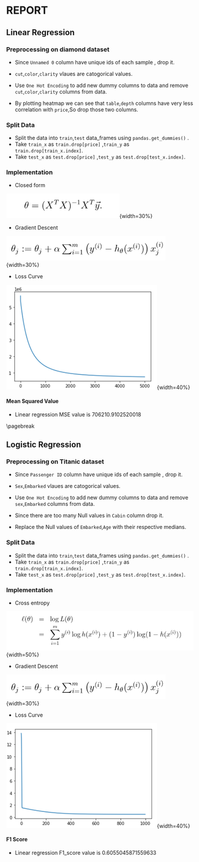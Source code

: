# REPORT

## Linear Regression

### Preprocessing on  diamond dataset

* Since `Unnamed 0` column have unique ids of each sample , drop it.
* `cut`,`color`,`clarity` vlaues are catogorical values.
* Use `One Hot Encoding` to add new dummy columns to data and remove `cut`,`color`,`clarity` columns from data.

* By plotting heatmap we can see that `table`,`depth` columns have very less correlation with `price`,So drop those two columns.
  
### Split Data

* Split the data into `train`,`test` data_frames using `pandas.get_dummies()` .
* Take `train_x` as `train.drop[price]` ,`train_y` as `train.drop[train_x.index]`.
* Take `test_x` as `test.drop[price]` ,`test_y` as `test.drop[test_x.index]`.


### Implementation

* Closed form

![](1.png){width=30%}

* Gradient Descent

 ![](2.png){width=30%}

* Loss Curve

![](3.png){width=40%}

#### Mean Squared Value

* Linear regression MSE value is 706210.9102520018

\pagebreak

## Logistic Regression

### Preprocessing on Titanic dataset

* Since `Passenger ID` column have unique ids of each sample , drop it.
* `Sex`,`Embarked` vlaues are catogorical values.
* Use `One Hot Encoding` to add new dummy columns to data and remove `sex`,`Embarked` columns from data.

* Since there are too many Null values in `Cabin` column drop it.
* Replace the Null values of `Embarked`,`Age` with their respective medians.
  
### Split Data

* Split the data into `train`,`test` data_frames using `pandas.get_dummies()` .
* Take `train_x` as `train.drop[price]` ,`train_y` as `train.drop[train_x.index]`.
* Take `test_x` as `test.drop[price]` ,`test_y` as `test.drop[test_x.index]`.

### Implementation

* Cross entropy

![](5.png){width=50%}

* Gradient Descent

 ![](2.png){width=30%}

* Loss Curve

![](6.png){width=40%}

#### F1 Score

* Linear regression F1_score value is 0.6055045871559633
